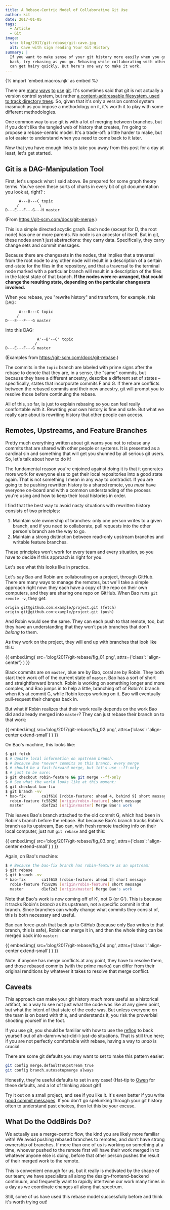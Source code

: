 ```yaml
---
title: A Rebase-Centric Model of Collaborative Git Use
author: kit
date: 2017-01-05
tags:
  - Article
  - Git
image:
  src: blog/2017/git-rebase/git-cave.jpg
  alt: Cave with sign reading Your Git History
summary: |
  If you want to make sense of your git history more easily when you go
  back, try rebasing as you go. Rebasing while collaborating with others
  can get hairy quickly. But here's one way to make it work.
---
```


{% import 'embed.macros.njk' as embed %}

There are [many][] [ways][] [to][] [use][] [git]. It's sometimes said
that git is not actually a version control system, but rather [a
content-addressable filesystem, used to track directory trees]. So,
given that it's only a version control system inasmuch as you impose a
methodology on it, it's worth it to play with some different
methodologies.

One common way to use git is with a lot of merging between branches, but
if you don't like the tangled web of history that creates, I'm going to
propose a rebase-centric model. It's a trade-off: a little harder to
make, but a lot easier to understand when you need to come back to it
later.

Now that you have enough links to take you away from this post for a day
at least, let's get started.

[many]: https://grimoire.ca/git/pull-request-workflow/
[ways]: https://nvie.com/posts/a-successful-git-branching-model/
[to]: https://www.atlassian.com/git/tutorials/comparing-workflows#centralized-workflow
[use]: https://git-scm.com/book/en/v2/Git-Branching-Branching-Workflows
[git]: https://www.endpoint.com/blog/2014/05/02/git-workflows-that-work
[a content-addressable filesystem, used to track directory trees]: https://marc.info/?l=linux-kernel&m=111293537202443

## Git is a DAG-Manipulation Tool

First, let's unpack what I said above. Be prepared for some graph theory
terms. You've seen these sorts of charts in every bit of git
documentation you look at, right? :

```
      A---B---C topic
     /         \
D---E---F---G---H master
```

(From <https://git-scm.com/docs/git-merge>.)

This is a simple directed acyclic graph. Each node (except for D, the
root node) has one or more parents. No node is an ancestor of itself.
But in git, these nodes aren't just abstractions: they carry data.
Specifically, they carry change sets and commit messages.

Because there are changesets in the nodes, that implies that a traversal
from the root node to any other node will result in a description of a
certain end-state for the files in the repository, and that a traversal
to the terminal node marked with a particular branch will result in a
description of the files in the latest state of that branch. **If the
nodes were re-arranged, that could change the resulting state, depending
on the particular changesets involved.**

When you rebase, you "rewrite history" and transform, for example, this
DAG:

```
      A---B---C topic
     /
D---E---F---G master
```

Into this DAG:

```
              A'--B'--C' topic
             /
D---E---F---G master
```

(Examples from <https://git-scm.com/docs/git-rebase>.)

The commits in the `topic` branch are labeled with prime signs after the
rebase to denote that they are, in a sense, the "same" commits, but
because they have a different ancestry, describe a different set of
states – specifically, states that incorporate commits F and G. If there
are conflicts between the rebased commits and their new ancestry, git
will prompt you to resolve those before continuing the rebase.

All of this, so far, is just to explain rebasing so you can feel really
comfortable with it. Rewriting your own history is fine and safe. But
what we really care about is rewriting history that other people can
access.

## Remotes, Upstreams, and Feature Branches

Pretty much everything written about git warns you not to rebase any
commits that are shared with other people or systems. It is presented as
a cardinal sin and something that will get you shunned by all serious
git users. So, let's talk about how to do it!

The fundamental reason you're enjoined against doing it is that it
generates more work for everyone else to get their local repositories
into a good state again. That is not something I mean in any way to
contradict. If you are going to be pushing rewritten history to a shared
remote, you *must* have everyone on-board and with a common
understanding of the process you're using and how to keep their local
histories in order.

I find that the best way to avoid nasty situations with rewritten
history consists of two principles:

1.  Maintain sole ownership of branches: only one person writes to a
    given branch, and if you need to collaborate, pull requests into the
    other person's branch are the way to go.
2.  Maintain a strong distinction between read-only upstream branches
    and writable feature branches.

These principles won't work for every team and every situation, so you
have to decide if this approach is right for you.

Let's see what this looks like in practice.

Let's say Bao and Robin are collaborating on a project, through GitHub.
There are many ways to manage the remotes, but we'll take a simple
approach right now: they each have a copy of the repo on their own
computers, and they are sharing one repo on GitHub. When Bao runs
`git remote -v`, they get:

```
origin git@github.com:example/project.git (fetch)
origin git@github.com:example/project.git (push)
```

And Robin would see the same. They can each push to that remote, too,
but they have an understanding that they won't push branches that don't
*belong* to them.

As they work on the project, they will end up with branches that look
like this:

{{ embed.img(
  src='blog/2017/git-rebase/fig_01.png',
  attrs={'class': 'align-center'}
) }}

Black commits are on `master`, blue are by Bao, coral are by Robin. They
both start their work off of the current state of `master`. Bao has a
sort of short and straightforward branch. Robin is working on something
longer and more complex, and Bao jumps in to help a little, branching
off of Robin's branch when it's at commit G, while Robin keeps working
on it. Bao will eventually pull-request their changes back in.

But what if Robin realizes that their work really depends on the work
Bao did and already merged into `master`? They can just rebase their
branch on to that work:

{{ embed.img(
  src='blog/2017/git-rebase/fig_02.png',
  attrs={'class': 'align-center extend-small'}
) }}

On Bao's machine, this looks like:

```bash
$ git fetch
$ # Update local information on upstream branch.
$ # Because Bao *never* commits on this branch, every merge
$ # should be a fast-forward merge, but let's use --ff-only
$ # just to be sure:
$ git checkout robin-feature && git merge --ff-only
$ # See what the world looks like at this moment:
$ git checkout bao-fix
$ git branch -vv
* bao-fix       ca1f618 [robin-feature: ahead 4, behind 9] short message
  robin-feature fc58298 [origin/robin-feature] short message
  master        d1ef2a3 [origin/master] Merge Bao's work
```

This leaves Bao's branch attached to the old commit G, which had been in
Robin's branch before the rebase. But because Bao's branch tracks
Robin's branch as its upstream, Bao can, with fresh remote tracking info
on their local computer, just run `git rebase` and get this:

{{ embed.img(
  src='blog/2017/git-rebase/fig_03.png',
  attrs={'class': 'align-center extend-small'}
) }}

Again, on Bao's machine:

```bash
$ # Because the bao-fix branch has robin-feature as an upstream:
$ git rebase
$ git branch -vv
* bao-fix       ca1f618 [robin-feature: ahead 2] short message
  robin-feature fc58298 [origin/robin-feature] short message
  master        d1ef2a3 [origin/master] Merge Bao's work
```

Note that Bao's work is now coming off of K', not G (or G'). This is
because it tracks Robin's *branch* as its upstream, not a specific
commit in that branch. Since branches can wholly change what commits
they consist of, this is both necessary and useful.

Bao can force-push that back up to GitHub (because only Bao writes to
that branch, this is safe), Robin can merge it in, and then the whole
thing can be merged back into `master`:

{{ embed.img(
  src='blog/2017/git-rebase/fig_04.png',
  attrs={'class': 'align-center extend-small'}
) }}

Note: if anyone has merge conflicts at any point, they have to resolve
them, and those rebased commits (with the prime marks) can differ from
their original renditions by whatever it takes to resolve that merge
conflict.

## Caveats

This approach can make your git history *much* more useful as a
historical artifact, as a way to see not just what the code was like at
any given point, but what the intent of that state of the code was. But
unless everyone on the team is on board with this, and understands it,
you risk the proverbial shooting yourself in the foot.

If you use git, you should be familiar with how to use the [reflog] to
back yourself out of ah-damn-what-did-I-just-do situations. That is
still true here; if you are not perfectly comfortable with rebase,
having a way to *undo* is crucial.

There are some git defaults you may want to set to make this pattern
easier:

```bash
git config merge.defaultToUpstream true
git config branch.autosetupmerge always
```

Honestly, they're useful defaults to set in any case! (Hat-tip to [Owen]
for these defaults, and a lot of thinking about git!)

Try it out on a small project, and see if you like it. It's even better
if you write [good commit messages]. If you don't go spelunking through
your git history often to understand past choices, then let this be your
excuse.

[reflog]: https://git-scm.com/docs/git-reflog
[Owen]: https://grimoire.ca/git/config
[good commit messages]: https://alistapart.com/article/the-art-of-the-commit/

## What Do the OddBirds Do?

We actually use a merge-centric flow, the kind you are likely more
familiar with! We avoid pushing rebased branches to remotes, and don't
have strong ownership of branches. If more than one of us is working on
something at a time, whoever pushed to the remote first will have their
work merged in to whatever anyone else is doing, before that other
person pushes the result of their merged work to the remote.

This is convenient enough for us, but it really is motivated by the
shape of our team; we have specialists all along the
design-frontend-backend continuum, and frequently want to rapidly
intertwine our work many times in a day as we coordinate changes all
along that spectrum.

Still, some of us have used this rebase model successfully before and
think it's worth trying out!
